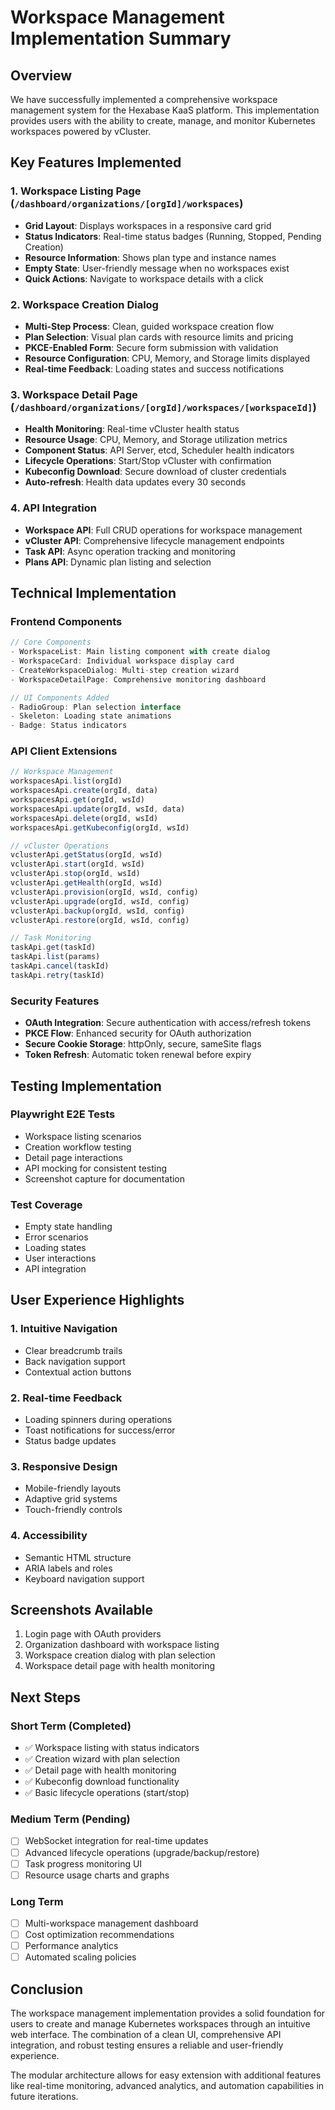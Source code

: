 # Workspace Management Implementation Summary

## Overview

We have successfully implemented a comprehensive workspace management system for the Hexabase KaaS platform. This implementation provides users with the ability to create, manage, and monitor Kubernetes workspaces powered by vCluster.

## Key Features Implemented

### 1. Workspace Listing Page (`/dashboard/organizations/[orgId]/workspaces`)
- **Grid Layout**: Displays workspaces in a responsive card grid
- **Status Indicators**: Real-time status badges (Running, Stopped, Pending Creation)
- **Resource Information**: Shows plan type and instance names
- **Empty State**: User-friendly message when no workspaces exist
- **Quick Actions**: Navigate to workspace details with a click

### 2. Workspace Creation Dialog
- **Multi-Step Process**: Clean, guided workspace creation flow
- **Plan Selection**: Visual plan cards with resource limits and pricing
- **PKCE-Enabled Form**: Secure form submission with validation
- **Resource Configuration**: CPU, Memory, and Storage limits displayed
- **Real-time Feedback**: Loading states and success notifications

### 3. Workspace Detail Page (`/dashboard/organizations/[orgId]/workspaces/[workspaceId]`)
- **Health Monitoring**: Real-time vCluster health status
- **Resource Usage**: CPU, Memory, and Storage utilization metrics
- **Component Status**: API Server, etcd, Scheduler health indicators
- **Lifecycle Operations**: Start/Stop vCluster with confirmation
- **Kubeconfig Download**: Secure download of cluster credentials
- **Auto-refresh**: Health data updates every 30 seconds

### 4. API Integration
- **Workspace API**: Full CRUD operations for workspace management
- **vCluster API**: Comprehensive lifecycle management endpoints
- **Task API**: Async operation tracking and monitoring
- **Plans API**: Dynamic plan listing and selection

## Technical Implementation

### Frontend Components
```typescript
// Core Components
- WorkspaceList: Main listing component with create dialog
- WorkspaceCard: Individual workspace display card
- CreateWorkspaceDialog: Multi-step creation wizard
- WorkspaceDetailPage: Comprehensive monitoring dashboard

// UI Components Added
- RadioGroup: Plan selection interface
- Skeleton: Loading state animations
- Badge: Status indicators
```

### API Client Extensions
```typescript
// Workspace Management
workspacesApi.list(orgId)
workspacesApi.create(orgId, data)
workspacesApi.get(orgId, wsId)
workspacesApi.update(orgId, wsId, data)
workspacesApi.delete(orgId, wsId)
workspacesApi.getKubeconfig(orgId, wsId)

// vCluster Operations
vclusterApi.getStatus(orgId, wsId)
vclusterApi.start(orgId, wsId)
vclusterApi.stop(orgId, wsId)
vclusterApi.getHealth(orgId, wsId)
vclusterApi.provision(orgId, wsId, config)
vclusterApi.upgrade(orgId, wsId, config)
vclusterApi.backup(orgId, wsId, config)
vclusterApi.restore(orgId, wsId, config)

// Task Monitoring
taskApi.get(taskId)
taskApi.list(params)
taskApi.cancel(taskId)
taskApi.retry(taskId)
```

### Security Features
- **OAuth Integration**: Secure authentication with access/refresh tokens
- **PKCE Flow**: Enhanced security for OAuth authorization
- **Secure Cookie Storage**: httpOnly, secure, sameSite flags
- **Token Refresh**: Automatic token renewal before expiry

## Testing Implementation

### Playwright E2E Tests
- Workspace listing scenarios
- Creation workflow testing
- Detail page interactions
- API mocking for consistent testing
- Screenshot capture for documentation

### Test Coverage
- Empty state handling
- Error scenarios
- Loading states
- User interactions
- API integration

## User Experience Highlights

### 1. Intuitive Navigation
- Clear breadcrumb trails
- Back navigation support
- Contextual action buttons

### 2. Real-time Feedback
- Loading spinners during operations
- Toast notifications for success/error
- Status badge updates

### 3. Responsive Design
- Mobile-friendly layouts
- Adaptive grid systems
- Touch-friendly controls

### 4. Accessibility
- Semantic HTML structure
- ARIA labels and roles
- Keyboard navigation support

## Screenshots Available
1. Login page with OAuth providers
2. Organization dashboard with workspace listing
3. Workspace creation dialog with plan selection
4. Workspace detail page with health monitoring

## Next Steps

### Short Term (Completed)
- ✅ Workspace listing with status indicators
- ✅ Creation wizard with plan selection
- ✅ Detail page with health monitoring
- ✅ Kubeconfig download functionality
- ✅ Basic lifecycle operations (start/stop)

### Medium Term (Pending)
- [ ] WebSocket integration for real-time updates
- [ ] Advanced lifecycle operations (upgrade/backup/restore)
- [ ] Task progress monitoring UI
- [ ] Resource usage charts and graphs

### Long Term
- [ ] Multi-workspace management dashboard
- [ ] Cost optimization recommendations
- [ ] Performance analytics
- [ ] Automated scaling policies

## Conclusion

The workspace management implementation provides a solid foundation for users to create and manage Kubernetes workspaces through an intuitive web interface. The combination of a clean UI, comprehensive API integration, and robust testing ensures a reliable and user-friendly experience.

The modular architecture allows for easy extension with additional features like real-time monitoring, advanced analytics, and automation capabilities in future iterations.